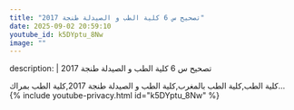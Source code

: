 ```yaml
---
title: "تصحيح س 6 كلية الطب و الصيدلة طنجة 2017"
date: 2025-09-02 20:59:10 
youtube_id: k5DYptu_8Nw
image: ""
---
```

description: |
  تصحيح س 6 كلية الطب و الصيدلة طنجة 2017
  
  
  كلية الطب,كلية الطب بالمغرب,كلية الطب و الصيدلة طنجة 2017,كلية الطب بمراك...
{% include youtube-privacy.html id="k5DYptu_8Nw" %}
